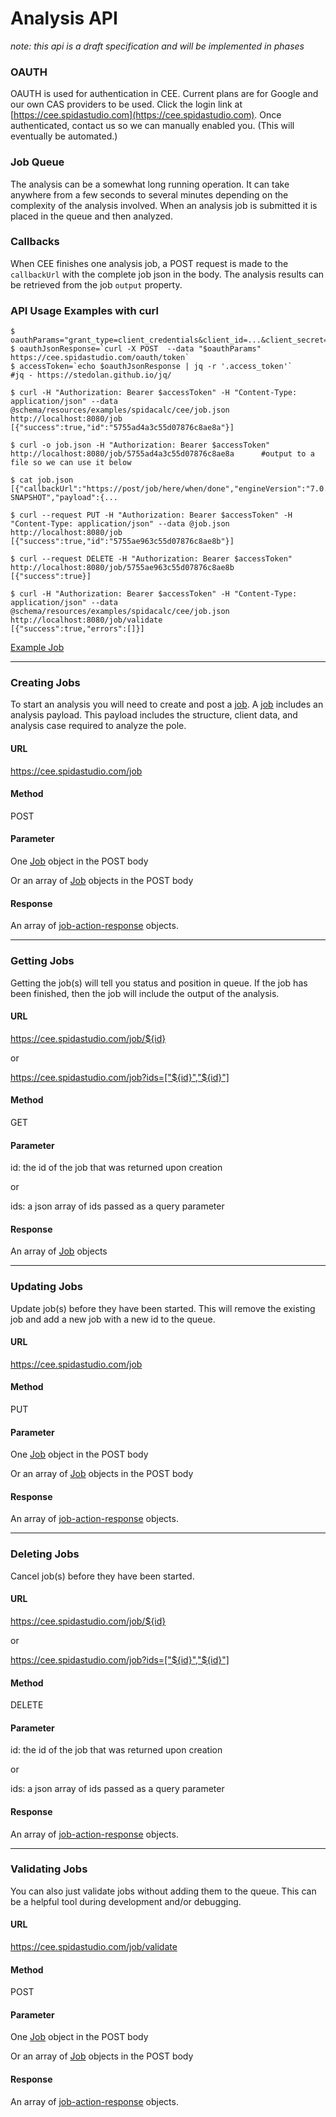 # Analysis API 

_note: this api is a draft specification and will be implemented in phases_

### OAUTH

OAUTH is used for authentication in CEE.  Current plans are for Google and our own CAS providers to be used. Click the login link at [https://cee.spidastudio.com](https://cee.spidastudio.com). Once authenticated, contact us so we can manually enabled you.  (This will eventually be automated.)

### Job Queue

The analysis can be a somewhat long running operation.  It can take anywhere from a few seconds to several minutes depending on the complexity of the analysis involved.  When an analysis job is submitted it is placed in the queue and then analyzed.

### Callbacks

When CEE finishes one analysis job, a POST request is made to the `callbackUrl` with the complete job json in the body.  The analysis results can be retrieved from the job `output` property.

### API Usage Examples with curl

```
$ oauthParams="grant_type=client_credentials&client_id=...&client_secret=..."
$ oauthJsonResponse=`curl -X POST  --data "$oauthParams" https://cee.spidastudio.com/oauth/token`
$ accessToken=`echo $oauthJsonResponse | jq -r '.access_token'`            #jq - https://stedolan.github.io/jq/

$ curl -H "Authorization: Bearer $accessToken" -H "Content-Type: application/json" --data @schema/resources/examples/spidacalc/cee/job.json http://localhost:8080/job
[{"success":true,"id":"5755ad4a3c55d07876c8ae8a"}]

$ curl -o job.json -H "Authorization: Bearer $accessToken" http://localhost:8080/job/5755ad4a3c55d07876c8ae8a      #output to a file so we can use it below

$ cat job.json
[{"callbackUrl":"https://post/job/here/when/done","engineVersion":"7.0.0.0-SNAPSHOT","payload":{...

$ curl --request PUT -H "Authorization: Bearer $accessToken" -H "Content-Type: application/json" --data @job.json http://localhost:8080/job
[{"success":true,"id":"5755ae963c55d07876c8ae8b"}]

$ curl --request DELETE -H "Authorization: Bearer $accessToken" http://localhost:8080/job/5755ae963c55d07876c8ae8b
[{"success":true}]

$ curl -H "Authorization: Bearer $accessToken" -H "Content-Type: application/json" --data @schema/resources/examples/spidacalc/cee/job.json http://localhost:8080/job/validate
[{"success":true,"errors":[]}]

```

[Example Job](../../resources/examples/spidacalc/cee/job.json)

----------------------------------------------------------------------------------------------------------------------------------------------------------------


### Creating Jobs

To start an analysis you will need to create and post a [job](../../resources/schema/spidacalc/cee/job.schema).  A [job](../../resources/schema/spidacalc/cee/job.schema) includes an analysis payload.  This payload includes the structure, client data, and analysis case required to analyze the pole.

#### URL

https://cee.spidastudio.com/job

#### Method

POST

#### Parameter

One [Job](../../resources/schema/spidacalc/cee/job.schema) object in the POST body

Or an array of [Job](../../resources/schema/spidacalc/cee/job.schema) objects in the POST body

#### Response

An array of [job-action-response](../../resources/schema/spidacalc/cee/job-action-response.schema) objects.


----------------------------------------------------------------------------------------------------------------------------------------------------------------


### Getting Jobs

Getting the job(s) will tell you status and position in queue.  If the job has been finished, then the job will include the output of the analysis.

#### URL

https://cee.spidastudio.com/job/${id}

or 

https://cee.spidastudio.com/job?ids=["${id}","${id}"]

#### Method

GET

#### Parameter

id: the id of the job that was returned upon creation

or 

ids: a json array of ids passed as a query parameter

#### Response

An array of [Job](../../resources/schema/spidacalc/cee/job.schema) objects


----------------------------------------------------------------------------------------------------------------------------------------------------------------


### Updating Jobs

Update job(s) before they have been started.  This will remove the existing job and add a new job with a new id to the queue.

#### URL

https://cee.spidastudio.com/job

#### Method

PUT

#### Parameter

One [Job](../../resources/schema/spidacalc/cee/job.schema) object in the POST body

Or an array of [Job](../../resources/schema/spidacalc/cee/job.schema) objects in the POST body

#### Response

An array of [job-action-response](../../resources/schema/spidacalc/cee/job-action-response.schema) objects.


----------------------------------------------------------------------------------------------------------------------------------------------------------------


### Deleting Jobs

Cancel job(s) before they have been started.

#### URL

https://cee.spidastudio.com/job/${id}

or 

https://cee.spidastudio.com/job?ids=["${id}","${id}"]

#### Method

DELETE

#### Parameter

id: the id of the job that was returned upon creation

or 

ids: a json array of ids passed as a query parameter

#### Response

An array of [job-action-response](../../resources/schema/spidacalc/cee/job-action-response.schema) objects.


----------------------------------------------------------------------------------------------------------------------------------------------------------------


### Validating Jobs

You can also just validate jobs without adding them to the queue.  This can be a helpful tool during development and/or debugging.

#### URL

https://cee.spidastudio.com/job/validate

#### Method

POST

#### Parameter

One [Job](../../resources/schema/spidacalc/cee/job.schema) object in the POST body

Or an array of [Job](../../resources/schema/spidacalc/cee/job.schema) objects in the POST body

#### Response

An array of [job-action-response](../../resources/schema/spidacalc/cee/job-action-response.schema) objects.


